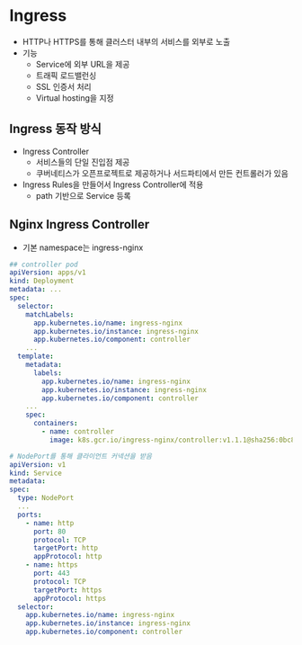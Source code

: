 # Ingress

* HTTP나 HTTPS를 통해 클러스터 내부의 서비스를 외부로 노출
* 기능
  * Service에 외부 URL을 제공
  * 트래픽 로드밸런싱
  * SSL 인증서 처리
  * Virtual hosting을 지정

## Ingress 동작 방식

* Ingress Controller
  * 서비스들의 단일 진입점 제공
  * 쿠버네티스가 오픈프로젝트로 제공하거나 서드파티에서 만든 컨트롤러가 있음
* Ingress Rules을 만들어서 Ingress Controller에 적용
  * path 기반으로 Service 등록

## Nginx Ingress Controller

* 기본 namespace는 ingress-nginx

```yaml
## controller pod
apiVersion: apps/v1
kind: Deployment
metadata: ...
spec:
  selector:
    matchLabels:
      app.kubernetes.io/name: ingress-nginx
      app.kubernetes.io/instance: ingress-nginx
      app.kubernetes.io/component: controller
    ...
  template:
    metadata:
      labels:
        app.kubernetes.io/name: ingress-nginx
        app.kubernetes.io/instance: ingress-nginx
        app.kubernetes.io/component: controller
    ...
    spec:
      containers:
        - name: controller
          image: k8s.gcr.io/ingress-nginx/controller:v1.1.1@sha256:0bc88eb15f9e7f84e8e56c14fa5735aaa488b840983f87bd79b1054190e660de
```

```yaml
# NodePort를 통해 클라이언트 커넥션을 받음
apiVersion: v1
kind: Service
metadata:
spec:
  type: NodePort
  ...
  ports:
    - name: http
      port: 80
      protocol: TCP
      targetPort: http
      appProtocol: http
    - name: https
      port: 443
      protocol: TCP
      targetPort: https
      appProtocol: https
  selector:
    app.kubernetes.io/name: ingress-nginx
    app.kubernetes.io/instance: ingress-nginx
    app.kubernetes.io/component: controller
```
